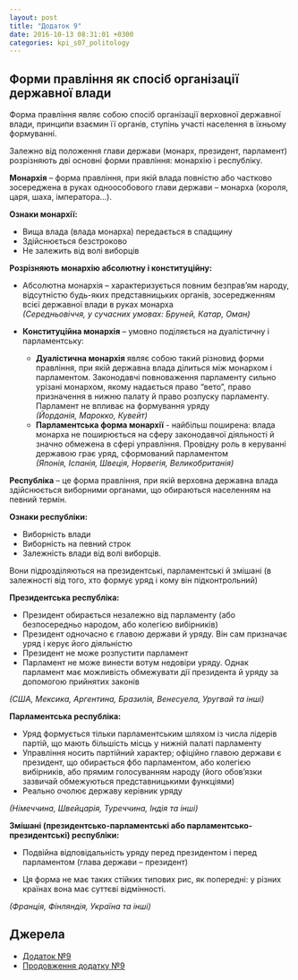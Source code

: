 ```yaml
---
layout: post
title: "Додаток 9"
date: 2016-10-13 08:31:01 +0300
categories: kpi_s07_politology
--- 
```


## Форми правління як спосіб організації державної влади

Форма правління являє собою спосіб організації верховної державної влади, принципи взаємин її органів, ступінь участі населення в їхньому формуванні.

Залежно від положення глави держави (монарх, президент, парламент) розрізняють дві основні форми правління: монархію і республіку.

**Монархія** – форма правління, при якій влада повністю або частково зосереджена в руках одноособового глави держави – монарха (короля, царя, шаха, імператора…).

**Ознаки монархії:**

* Вища влада (влада монарха) передається в спадщину
* Здійснюється безстроково
* Не залежить від волі виборців

**Розрізняють монархію абсолютну і конституційну:**

* Абсолютна монархія – характеризується повним безправ’ям народу, відсутністю будь-яких представницьких органів, зосередженням всієї державної влади в руках монарха <br>*(Середньовіччя, у сучасних умовах: Бруней, Катар, Оман)*


* **Конституційна монархія** – умовно поділяється на дуалістичну і парламентську:

  * **Дуалістична монархія** являє собою такий різновид форми правління, при якій державна влада ділиться між монархом і парламентом. Законодавчі повноваження парламенту сильно урізані монархом, якому надається право “вето”, право призначення в нижню палату й право розпуску парламенту. Парламент не впливає на формування уряду <br>*(Йорданія, Марокко, Кувейт)*
  * **Парламентська форма монархії** - найбільш поширена: влада монарха не поширюється на сферу законодавчої діяльності й значно обмежена в сфері управління. Провідну роль в керуванні державою грає уряд, сформований парламентом <br>*(Японія, Іспанія, Швеція, Норвегія, Великобританія)*

**Республіка** – це форма правління, при якій верховна державна влада здійснюється виборними органами, що обираються населенням на певний термін.

**Ознаки республіки:**

* Виборність влади
* Виборність на певний строк
* Залежність влади від волі виборців.

Вони підрозділяються на президентські, парламентські й змішані (в залежності від того, хто формує уряд і кому він підконтрольний)

**Президентська республіка:**

* Президент обирається незалежно від парламенту (або безпосередньо народом, або колегією вибірників)
* Президент одночасно є главою держави й уряду. Він сам призначає уряд і керує його діяльністю
* Президент не може розпустити парламент
* Парламент не може винести вотум недовіри уряду. Однак парламент має можливість обмежувати дії президента й уряду за допомогою прийнятих законів

*(США, Мексика, Аргентина, Бразилія, Венесуела, Уругвай та інші)*

**Парламентська республіка:**

* Уряд формується тільки парламентським шляхом із числа лідерів партій, що мають більшість місць у нижній палаті парламенту
* Управління носить партійний характер; офіційно главою держави є президент, що обирається фбо парламентом, або колегією вибірників, або прямим голосуванням народу (його обов’язки зазвичай обмежуються представницькими функціями)
* Реально очолює державу керівник уряду

*(Німеччина, Швейцарія, Туреччина, Індія та інші)*

**Змішані (президентсько-парламентські або парламентсько-президентські) республіки:**

* Подвійна відповідальність уряду перед президентом і перед парламентом (глава держави – президент)

* Ця форма не має таких стійких типових рис, як попередні: у різних країнах вона має суттєві відмінності.

*(Франція, Фінляндія, Україна та інші)*



## Джерела

- [Додаток №9](https://pp.vk.me/c629522/v629522367/3c97e/ivJ_mMBd6oc.jpg)
- [Продовження додатку №9](https://pp.vk.me/c629522/v629522367/3c96a/KiWd3urMsPM.jpg)
